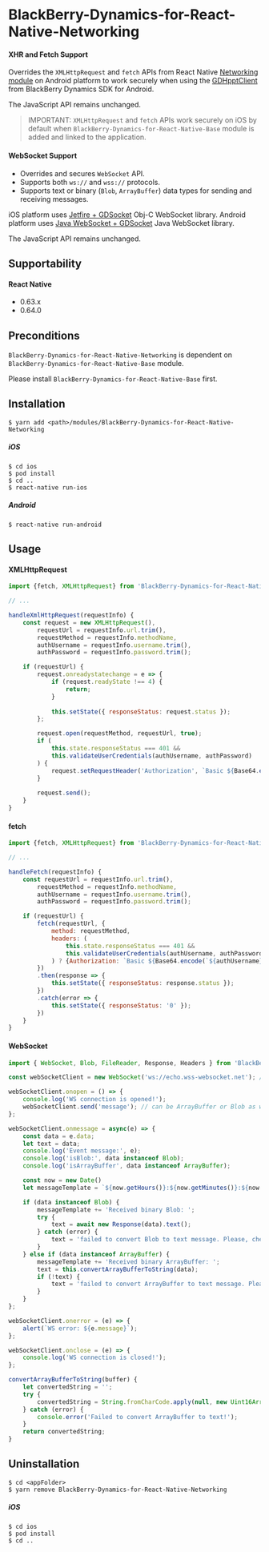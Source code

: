 # BlackBerry-Dynamics-for-React-Native-Networking

#### XHR and Fetch Support

Overrides the `XMLHttpRequest` and `fetch` APIs from React Native [Networking module](https://facebook.github.io/react-native/docs/network) on Android platform to work securely when using the [GDHpptClient](https://developer.blackberry.com/devzone/files/blackberry-dynamics/android/classcom_1_1good_1_1gd_1_1net_1_1_g_d_http_client.html) from BlackBerry Dynamics SDK for Android. 

The JavaScript API remains unchanged.

> IMPORTANT: `XMLHttpRequest` and `fetch` APIs work securely on iOS by default when `BlackBerry-Dynamics-for-React-Native-Base` module is added and linked to the application.

#### WebSocket Support

- Overrides and secures `WebSocket` API.
- Supports both `ws://` and `wss://` protocols.
- Supports text or binary (`Blob`, `ArrayBuffer`) data types for sending and receiving messages.

iOS platform uses [Jetfire + GDSocket](https://github.com/blackberry/BlackBerry-Dynamics-iOS-Samples/tree/master/WebSocket) Obj-C WebSocket library.
Android platform uses [Java WebSocket + GDSocket](https://github.com/blackberry/BlackBerry-Dynamics-Android-WebSocket.git) Java WebSocket library.

The JavaScript API remains unchanged.

## Supportability
#### React Native
 - 0.63.x
 - 0.64.0

## Preconditions
`BlackBerry-Dynamics-for-React-Native-Networking` is dependent on `BlackBerry-Dynamics-for-React-Native-Base` module.

Please install `BlackBerry-Dynamics-for-React-Native-Base` first.

## Installation
    $ yarn add <path>/modules/BlackBerry-Dynamics-for-React-Native-Networking

##### iOS
    $ cd ios
    $ pod install
    $ cd ..
    $ react-native run-ios
##### Android
    $ react-native run-android

## Usage
#### XMLHttpRequest
```javascript
import {fetch, XMLHttpRequest} from 'BlackBerry-Dynamics-for-React-Native-Networking';

// ...

handleXmlHttpRequest(requestInfo) {
    const request = new XMLHttpRequest(),
        requestUrl = requestInfo.url.trim(),
        requestMethod = requestInfo.methodName,
        authUsername = requestInfo.username.trim(),
        authPassword = requestInfo.password.trim();

    if (requestUrl) {
        request.onreadystatechange = e => {
            if (request.readyState !== 4) {
                return;
            }
            
            this.setState({ responseStatus: request.status });
        };

        request.open(requestMethod, requestUrl, true);
        if (
            this.state.responseStatus === 401 &&
            this.validateUserCredentials(authUsername, authPassword)
        ) {
            request.setRequestHeader('Authorization', `Basic ${Base64.encode(`${authUsername}:${authPassword}`)}`)
        }
        
        request.send();
    }
}
```

#### fetch
```javascript
import {fetch, XMLHttpRequest} from 'BlackBerry-Dynamics-for-React-Native-Networking';

// ...

handleFetch(requestInfo) {
    const requestUrl = requestInfo.url.trim(),
        requestMethod = requestInfo.methodName,
        authUsername = requestInfo.username.trim(),
        authPassword = requestInfo.password.trim();

    if (requestUrl) {
        fetch(requestUrl, {
            method: requestMethod,
            headers: (
                this.state.responseStatus === 401 &&
                this.validateUserCredentials(authUsername, authPassword)
            ) ? {Authorization: `Basic ${Base64.encode(`${authUsername}:${authPassword}`)}`} : null
        })
        .then(response => {
            this.setState({ responseStatus: response.status });
        })
        .catch(error => {
            this.setState({ responseStatus: '0' });
        })
    }
}
```

#### WebSocket
```javascript
import { WebSocket, Blob, FileReader, Response, Headers } from 'BlackBerry-Dynamics-for-React-Native-Networking';

const webSocketClient = new WebSocket('ws://echo.wss-websocket.net'); // can be 'wss://echo.wss-websocket.net' as well

webSocketClient.onopen = () => {
    console.log('WS connection is opened!');
    webSocketClient.send('message'); // can be ArrayBuffer or Blob as well
};

webSocketClient.onmessage = async(e) => {
    const data = e.data;
    let text = data;
    console.log('Event message:', e);
    console.log('isBlob:', data instanceof Blob);
    console.log('isArrayBuffer', data instanceof ArrayBuffer);

    const now = new Date()
    let messageTemplate = `${now.getHours()}:${now.getMinutes()}:${now.getSeconds()} `;

    if (data instanceof Blob) {
        messageTemplate += 'Received binary Blob: ';
        try {
            text = await new Response(data).text();
        } catch (error) {
            text = 'failed to convert Blob to text message. Please, check response binary type...';
        }
    } else if (data instanceof ArrayBuffer) {
        messageTemplate += 'Received binary ArrayBuffer: ';
        text = this.convertArrayBufferToString(data);
        if (!text) {
            text = 'failed to convert ArrayBuffer to text message. Please, check response binary type...'
        }
    }
};

webSocketClient.onerror = (e) => {
    alert(`WS error: ${e.message}`);
};

webSocketClient.onclose = (e) => {
    console.log('WS connection is closed!');
};

convertArrayBufferToString(buffer) {
    let convertedString = '';
    try {
        convertedString = String.fromCharCode.apply(null, new Uint16Array(buffer));
    } catch (error) {
        console.error('Failed to convert ArrayBuffer to text!');
    }
    return convertedString;
}
```

## Uninstallation
    $ cd <appFolder>
    $ yarn remove BlackBerry-Dynamics-for-React-Native-Networking

##### iOS
    $ cd ios
    $ pod install
    $ cd ..

